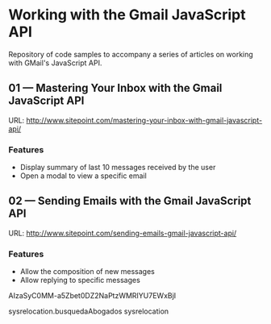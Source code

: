 # Working with the Gmail JavaScript API

Repository of code samples to accompany a series of articles on working with GMail's JavaScript API.

## 01 — Mastering Your Inbox with the Gmail JavaScript API

URL: http://www.sitepoint.com/mastering-your-inbox-with-gmail-javascript-api/

### Features

- Display summary of last 10 messages received by the user
- Open a modal to view a specific email

## 02 — Sending Emails with the Gmail JavaScript API

URL: http://www.sitepoint.com/sending-emails-gmail-javascript-api/

### Features

- Allow the composition of new messages
- Allow replying to specific messages

AIzaSyC0MM-a5Zbet0DZ2NaPtzWMRIYU7EWxBjI






sysrelocation.busquedaAbogados
sysrelocation